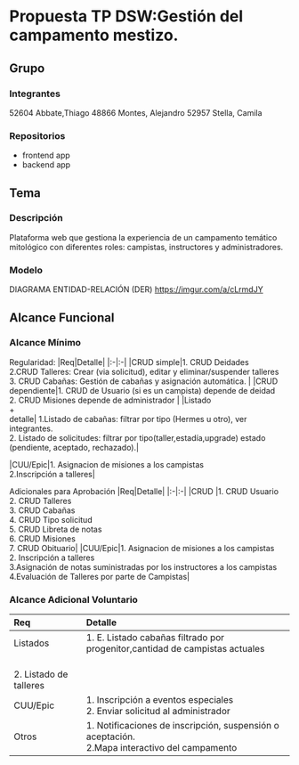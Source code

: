 # Propuesta TP DSW:Gestión del campamento mestizo.

## Grupo
### Integrantes
52604 Abbate,Thiago 
48866 Montes, Alejandro 
52957 Stella, Camila 

### Repositorios
* frontend app
* backend app

## Tema
### Descripción
Plataforma web que gestiona la experiencia de un campamento temático mitológico con diferentes roles: campistas, instructores y administradores.

### Modelo
DIAGRAMA ENTIDAD-RELACIÓN (DER)
https://imgur.com/a/cLrmdJY

## Alcance Funcional 

### Alcance Mínimo


Regularidad:
|Req|Detalle|
|:-|:-|
|CRUD simple|1. CRUD Deidades<br>2.CRUD Talleres: Crear (via solicitud), editar y eliminar/suspender talleres
 <br>3. CRUD  Cabañas: Gestión de cabañas y asignación automática. |
|CRUD dependiente|1. CRUD de Usuario (si es un campista) depende de deidad
<br>2. CRUD Misiones depende de administrador |
|Listado<br>+<br>detalle| 1.Listado de cabañas: filtrar por tipo (Hermes u otro), ver integrantes.
<br> 2. Listado de solicitudes: filtrar por tipo(taller,estadía,upgrade) estado (pendiente, aceptado, rechazado).|

|CUU/Epic|1. Asignacion de misiones a los campistas
<br>2.Inscripción  a talleres|


Adicionales para Aprobación
|Req|Detalle|
|:-|:-|
|CRUD |1. CRUD Usuario <br>2. CRUD Talleres<br>3. CRUD Cabañas <br>4. CRUD Tipo solicitud<br>5. CRUD Libreta de notas<br>6. CRUD Misiones<br>7. CRUD Obituario|
|CUU/Epic|1. Asignacion de misiones a los campistas<br>2. Inscripción  a talleres<br>3.Asignación de notas suministradas por los instructores a los campistas<br>4.Evaluación de Talleres por parte de Campistas|


### Alcance Adicional Voluntario

|Req|Detalle|
|:-|:-|
|Listados |1. E. Listado cabañas filtrado por progenitor,cantidad de campistas actuales
 <br>2. Listado de talleres|
|CUU/Epic|1. Inscripción a eventos especiales<br>2.  Enviar solicitud al administrador|
|Otros|1. Notificaciones de inscripción, suspensión o aceptación.<br>2.Mapa interactivo del campamento|

